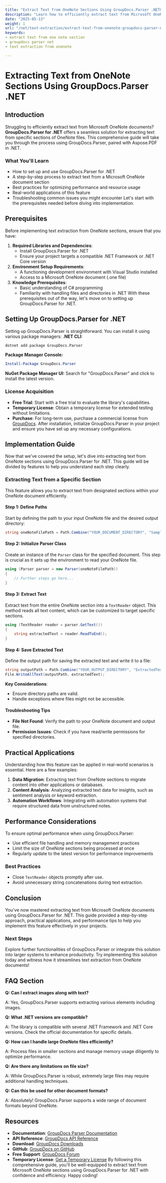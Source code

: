 ```yaml
---
title: "Extract Text from OneNote Sections Using GroupDocs.Parser .NET&#58; A Comprehensive Guide"
description: "Learn how to efficiently extract text from Microsoft OneNote sections using GroupDocs.Parser for .NET with this comprehensive guide."
date: "2025-05-13"
weight: 1
url: "/net/text-extraction/extract-text-from-onenote-groupdocs-parser-net/"
keywords:
- extract text from one note section
- groupdocs parser net
- text extraction from onenote

---
```



# Extracting Text from OneNote Sections Using GroupDocs.Parser .NET
## Introduction
Struggling to efficiently extract text from Microsoft OneNote documents? **GroupDocs.Parser for .NET** offers a seamless solution for extracting text from specific sections of OneNote files. This comprehensive guide will take you through the process using GroupDocs.Parser, paired with Aspose.PDF in .NET.
### What You'll Learn
- How to set up and use GroupDocs.Parser for .NET
- A step-by-step process to extract text from a Microsoft OneNote document section
- Best practices for optimizing performance and resource usage
- Real-world applications of this feature
- Troubleshooting common issues you might encounter
Let's start with the prerequisites needed before diving into implementation.
## Prerequisites
Before implementing text extraction from OneNote sections, ensure that you have:
1. **Required Libraries and Dependencies**:
   - Install GroupDocs.Parser for .NET
   - Ensure your project targets a compatible .NET Framework or .NET Core version
2. **Environment Setup Requirements**:
   - A functioning development environment with Visual Studio installed
   - Access to a Microsoft OneNote document (.one file)
3. **Knowledge Prerequisites**:
   - Basic understanding of C# programming
   - Familiarity with handling files and directories in .NET
With these prerequisites out of the way, let's move on to setting up GroupDocs.Parser for .NET.
## Setting Up GroupDocs.Parser for .NET
Setting up GroupDocs.Parser is straightforward. You can install it using various package managers:
**.NET CLI:**
```bash
dotnet add package GroupDocs.Parser
```
**Package Manager Console:**
```powershell
Install-Package GroupDocs.Parser
```
**NuGet Package Manager UI:**
Search for "GroupDocs.Parser" and click to install the latest version.
### License Acquisition
- **Free Trial**: Start with a free trial to evaluate the library's capabilities.
- **Temporary License**: Obtain a temporary license for extended testing without limitations.
- **Purchase**: For long-term use, purchase a commercial license from [GroupDocs](https://purchase.groupdocs.com/).
After installation, initialize GroupDocs.Parser in your project and ensure you have set up any necessary configurations.
## Implementation Guide
Now that we've covered the setup, let's dive into extracting text from OneNote sections using GroupDocs.Parser for .NET. This guide will be divided by features to help you understand each step clearly.
### Extracting Text from a Specific Section
This feature allows you to extract text from designated sections within your OneNote document efficiently.
#### Step 1: Define Paths
Start by defining the path to your input OneNote file and the desired output directory:
```csharp
string oneNoteFilePath = Path.Combine("YOUR_DOCUMENT_DIRECTORY", "SampleOne.one");
```
#### Step 2: Initialize Parser Class
Create an instance of the `Parser` class for the specified document. This step is crucial as it sets up the environment to read your OneNote file.
```csharp
using (Parser parser = new Parser(oneNoteFilePath))
{
    // Further steps go here...
}
```
#### Step 3: Extract Text
Extract text from the entire OneNote section into a `TextReader` object. This method reads all text content, which can be customized to target specific sections.
```csharp
using (TextReader reader = parser.GetText())
{
    string extractedText = reader.ReadToEnd();
}
```
#### Step 4: Save Extracted Text
Define the output path for saving the extracted text and write it to a file:
```csharp
string outputPath = Path.Combine("YOUR_OUTPUT_DIRECTORY", "ExtractedText.txt");
File.WriteAllText(outputPath, extractedText);
```
**Key Considerations**: 
- Ensure directory paths are valid.
- Handle exceptions where files might not be accessible.
#### Troubleshooting Tips
- **File Not Found**: Verify the path to your OneNote document and output file.
- **Permission Issues**: Check if you have read/write permissions for specified directories.
## Practical Applications
Understanding how this feature can be applied in real-world scenarios is essential. Here are a few examples:
1. **Data Migration**: Extracting text from OneNote sections to migrate content into other applications or databases.
2. **Content Analysis**: Analyzing extracted text data for insights, such as sentiment analysis or keyword extraction.
3. **Automation Workflows**: Integrating with automation systems that require structured data from unstructured notes.
## Performance Considerations
To ensure optimal performance when using GroupDocs.Parser:
- Use efficient file handling and memory management practices
- Limit the size of OneNote sections being processed at once
- Regularly update to the latest version for performance improvements
### Best Practices
- Close `TextReader` objects promptly after use.
- Avoid unnecessary string concatenations during text extraction.
## Conclusion
You've now mastered extracting text from Microsoft OneNote documents using GroupDocs.Parser for .NET. This guide provided a step-by-step approach, practical applications, and performance tips to help you implement this feature effectively in your projects.
### Next Steps
Explore further functionalities of GroupDocs.Parser or integrate this solution into larger systems to enhance productivity. Try implementing this solution today and witness how it streamlines text extraction from OneNote documents!
## FAQ Section

**Q: Can I extract images along with text?**

A: Yes, GroupDocs.Parser supports extracting various elements including images.

**Q: What .NET versions are compatible?**

A: The library is compatible with several .NET Framework and .NET Core versions. Check the official documentation for specific details.

**Q: How can I handle large OneNote files efficiently?**

A: Process files in smaller sections and manage memory usage diligently to optimize performance.

**Q: Are there any limitations on file size?**

A: While GroupDocs.Parser is robust, extremely large files may require additional handling techniques.

**Q: Can this be used for other document formats?**

A: Absolutely! GroupDocs.Parser supports a wide range of document formats beyond OneNote.

## Resources
- **Documentation**: [GroupDocs Parser Documentation](https://docs.groupdocs.com/parser/net/)
- **API Reference**: [GroupDocs API Reference](https://reference.groupdocs.com/parser/net)
- **Download**: [GroupDocs Downloads](https://releases.groupdocs.com/parser/net/)
- **GitHub**: [GroupDocs on GitHub](https://github.com/groupdocs-parser/GroupDocs.Parser-for-.NET)
- **Free Support**: [GroupDocs Forum](https://forum.groupdocs.com/c/parser/10)
- **Temporary License**: [Get a Temporary License](https://purchase.groupdocs.com/temporary-license/) 
By following this comprehensive guide, you'll be well-equipped to extract text from Microsoft OneNote sections using GroupDocs.Parser for .NET with confidence and efficiency. Happy coding!

